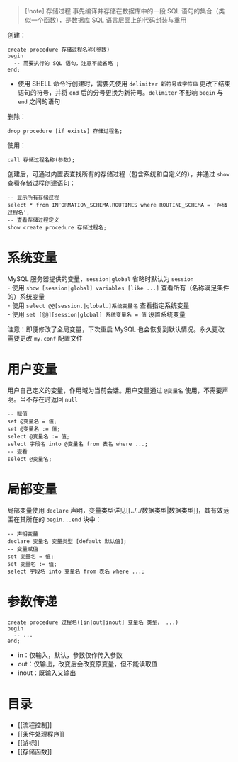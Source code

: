 > [!note] 存储过程
> 事先编译并存储在数据库中的一段 SQL 语句的集合（类似一个函数），是数据库 SQL 语言层面上的代码封装与重用

创建：

```mysql
create procedure 存储过程名称(参数)
begin
  -- 需要执行的 SQL 语句，注意不能省略 ;
end;
```

* 使用 SHELL 命令行创建时，需要先使用 `delimiter 新符号或字符串` 更改下结束语句的符号，并将 `end` 后的分号更换为新符号。`delimiter` 不影响 `begin` 与 `end` 之间的语句

删除：

```mysql
drop procedure [if exists] 存储过程名;
```

使用：

```mysql
call 存储过程名称(参数);
```

创建后，可通过内置表查找所有的存储过程（包含系统和自定义的），并通过 `show` 查看存储过程创建语句：

```mysql
-- 显示所有存储过程
select * from INFORMATION_SCHEMA.ROUTINES where ROUTINE_SCHEMA = '存储过程名';
-- 查看存储过程定义
show create procedure 存储过程名;
```

# 系统变量

MySQL 服务器提供的变量，`session|global` 省略时默认为 `session`  
	- 使用 `show [session|global] variables [like ...]` 查看所有（名称满足条件的）系统变量  
	- 使用 `select @@[session.|global.]系统变量名` 查看指定系统变量  
	- 使用 `set [@@][session|global] 系统变量名 = 值` 设置系统变量

注意：即便修改了全局变量，下次重启 MySQL 也会恢复到默认情况。永久更改需要更改 `my.conf` 配置文件

# 用户变量

用户自己定义的变量，作用域为当前会话。用户变量通过 `@变量名` 使用，不需要声明。当不存在时返回 `null`

```mysql
-- 赋值
set @变量名 = 值;
set @变量名 := 值;
select @变量名 := 值;
select 字段名 into @变量名 from 表名 where ...;
-- 查看
select @变量名;
```

# 局部变量

局部变量使用 `declare` 声明，变量类型详见[[../../数据类型|数据类型]]，其有效范围在其所在的 `begin...end` 块中：

```mysql
-- 声明变量
declare 变量名 变量类型 [default 默认值];
-- 变量赋值
set 变量名 = 值;
set 变量名 := 值;
select 字段名 into 变量名 from 表名 where ...;
```

# 参数传递

```mysql
create procedure 过程名([in|out|inout] 变量名 类型， ...)
begin
  -- ...
end;
```

* in：仅输入，默认，参数仅作传入参数
* out：仅输出，改变后会改变原变量，但不能读取值
* inout：既输入又输出
# 目录

- [[流程控制]]
- [[条件处理程序]]
- [[游标]]
- [[存储函数]]